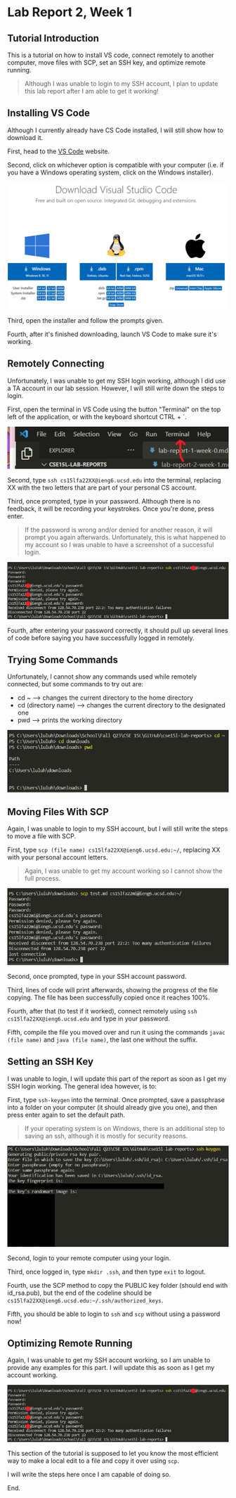 # Lab Report 2, Week 1
## Tutorial Introduction 
This is a tutorial on how to install VS code, connect remotely to another computer, move files with SCP, set an SSH key, and optimize remote running. 
> Although I was unable to login to my SSH account, I plan to update this lab report after I am able to get it working!



## Installing VS Code
Although I currently already have CS Code installed, I will still show how to download it.

First, head to the [VS Code](https://code.visualstudio.com/download) website.

Second, click on whichever option is compatible with your computer (i.e. if you have a Windows operating system, click on the Windows installer).

![Image](Screenshot1.png) 

Third, open the installer and follow the prompts given. 

Fourth, after it's finished downloading, launch VS Code to make sure it's working.



## Remotely Connecting
Unfortunately, I was unable to get my SSH login working, although I did use a TA account in our lab session. However, I will still write down the steps to login.

First, open the terminal in VS Code using the button "Terminal" on the top left of the application, or with the keyboard shortcut CTRL + `. 

![Image](Screenshot2.png)

Second, type `ssh cs15lfa22XX@ieng6.ucsd.edu` into the terminal, replacing XX with the two letters that are part of your personal CS account.

Third, once prompted, type in your password. Although there is no feedback, it will be recording your keystrokes. Once you're done, press enter. 
> If the password is wrong and/or denied for another reason, it will prompt you again afterwards. Unfortunately, this is what happened to my account so I was unable to have a screenshot of a successful login.

![Image](Screenshot3.png) 

Fourth, after entering your password correctly, it should pull up several lines of code before saying you have successfully logged in remotely.



## Trying Some Commands
Unfortunately, I cannot show any commands used while remotely connected, but some commands to try out are:
* cd ~ --> changes the current directory to the home directory
* cd (directory name) --> changes the current directory to the designated one
* pwd --> prints the working directory

![Image](Screenshot4.png)



## Moving Files With SCP
Again, I was unable to login to my SSH account, but I will still write the steps to move a file with SCP.

First, type `scp (file name) cs15lfa22XX@ieng6.ucsd.edu:~/`, replacing XX with your personal account letters.
> Again, I was unable to get my account working so I cannot show the full process.

![Image](Screenshot5.png)

Second, once prompted, type in your SSH account password.

Third, lines of code will print afterwards, showing the progress of the file copying. The file has been successfully copied once it reaches 100%.

Fourth, after that (to test if it worked), connect remotely using `ssh cs15lfa22XX@ieng6.ucsd.edu` and type in your password.

Fifth, compile the file you moved over and run it using the commands `javac (file name)` and `java (file name)`, the last one without the suffix.



## Setting an SSH Key
I was unable to login, I will update this part of the report as soon as I get my SSH login working. The general idea however, is to:

First, type `ssh-keygen` into the terminal. Once prompted, save a passphrase into a folder on your computer (it should already give you one), and then press enter again to set the default path.
> If your operating system is on Windows, there is an additional step to saving an ssh, although it is mostly for security reasons.

![Image](Screenshot6.png)

Second, login to your remote computer using your login.

Third, once logged in, type `mkdir .ssh`, and then type `exit` to logout.

Fourth, use the SCP method to copy the PUBLIC key folder (should end with id_rsa.pub), but the end of the codeline should be `cs15lfa22XX@ieng6.ucsd.edu:~/.ssh/authorized_keys`.

Fifth, you should be able to login to `ssh` and `scp` without using a password now!



## Optimizing Remote Running
Again, I was unable to get my SSH account working, so I am unable to provide any examples for this part. I will update this as soon as I get my account working. 

![Image](Screenshot3.png) 

This section of the tutorial is supposed to let you know the most efficient way to make a local edit to a file and copy it over using `scp`.

I will write the steps here once I am capable of doing so.





End.